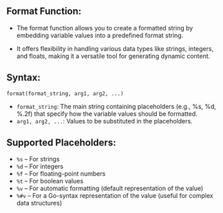 ## Format Function:
- The format function allows you to create a formatted string by embedding variable values into a predefined format string. 

- It offers flexibility in handling various data types like strings, integers, and floats, making it a versatile tool for generating dynamic content.


## Syntax:
``format(format_string, arg1, arg2, ...)``

- ``format_string``: The main string containing placeholders (e.g., %s, %d, %.2f) that specify how the variable values should be formatted.
- ``arg1, arg2, ...``: Values to be substituted in the placeholders.

## Supported Placeholders:
- ``%s`` – For strings
- ``%d`` – For integers
- ``%f`` – For floating-point numbers
- ``%t`` – For boolean values
- `%v` – For automatic formatting (default representation of the value)
- `%#v` – For a Go-syntax representation of the value (useful for complex data structures)